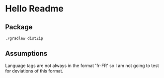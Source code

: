 # Hello Readme

## Package
```
./gradlew distZip
```

## Assumptions
 Language tags are not always in the format 'fr-FR' so I am not going to test for deviations of this format. 

